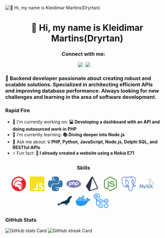 ![👋 Hi, my name is Kleidimar Martins(Dryrtan)](https://i.ibb.co/LrJyF9g/github-header-image.png)

<div id="toc" align="center">
  <ul align="center" style="list-style: none">
    <summary>
      <h1>
        👋 Hi, my name is Kleidimar Martins(Dryrtan)
      </h1>
    </summary>
  </ul>
</div>

**<h3 align="center">Connect with me:</h3>**
<p align="center"><a href="https://github.com/dryrtan" target="_blank"><img src="https://img.shields.io/badge/GitHub-100000?style=for-the-badge&logo=github&logoColor=white" height="28" style="margin-right: 4px" alt=""></a> <a href="https://www.linkedin.com/in/kleidimar-martins-210b5b159" target="_blank"><img src="https://img.shields.io/badge/LinkedIn-0077B5?style=for-the-badge&logo=linkedin&logoColor=white" height="28" style="margin-right: 4px"></a> <a href="https://x.com/dryrtan" target="_blank"><img src="https://img.shields.io/badge/Twitter-000000?style=for-the-badge&logo=X&logoColor=white" height="28" style="margin-right: 4px"></a></p>

**<h3 align="left">🚀 Backend developer passionate about creating robust and scalable solutions.
Specialized in architecting efficient APIs and improving database performance.
Always looking for new challenges and learning in the area of ​​software development.</h3>**

**<h3 align="left">Rapid Fire</h3>**

- 💼 I'm currently working on: **💻 Developing a dashboard with an API and doing outsourced work in PHP**
- 🌱 I'm currently learning: **📚 Diving deeper into Node.js**
- 💬 Ask me about: **💡 PHP, Python, JavaScript, Node.js, Delphi SQL, and RESTful APIs**
- ⚡ Fun fact: **📱 I already created a website using a Nokia E71**

**<h3 align="center">Skills</h3>**

<p align="center">
<img src="./img/delphi-color.svg" height="47" alt="Delphi" style="background-color: white; border-radius: 5px; padding: 2px; margin-right: 4px">
<img src="./img/javascript-color.svg" height="47" alt="JavaScript" style="background-color: white; border-radius: 5px; padding: 2px; margin-right: 4px">
<img src="./img/python-color.svg" height="47" alt="Python" style="background-color: white; border-radius: 5px; padding: 2px; margin-right: 4px">
<img src="./img/php-color.svg" height="47" alt="PHP" style="background-color: white; border-radius: 5px; padding: 2px; margin-right: 4px">
<img src="./img/prisma-color.svg" height="47" alt="Prisma" style="background-color: white; border-radius: 5px; padding: 2px; margin-right: 4px">
<img src="./img/nodedotjs-color.svg" height="47" alt="Node.js" style="background-color: white; border-radius: 5px; padding: 2px; margin-right: 4px">
<img src="./img/postgresql-color.svg" height="47" alt="PostgreSQL" style="background-color: white; border-radius: 5px; padding: 2px; margin-right: 4px">
<img src="./img/mysql-color.svg" height="47" alt="MySQL" style="background-color: white; border-radius: 5px; padding: 2px; margin-right: 4px">
<img src="./img/mariadb-color.svg" height="47" alt="MariaDB" style="background-color: white; border-radius: 5px; padding: 2px; margin-right: 4px">
<img src="./img/docker-color.svg" height="47" alt="Docker" style="background-color: white; border-radius: 5px; padding: 2px; margin-right: 4px">
<img src="./img/githubactions-color.svg" height="47" alt="GitHub Actions" style="background-color: white; border-radius: 5px; padding: 2px; margin-right: 4px">
</p>

**<h3 align="left">GitHub Stats</h3>**

<p align="left">
  <img width="48%" src="https://github-readme-stats.vercel.app/api?username=dryrtan&theme=react&hide_title=false&hide_rank=false&show_icons=false&include_all_commits=false&count_private=true&line_height=23" alt="GitHub stats Card" />
  <img width="48%" src="https://streak-stats.demolab.com/?user=dryrtan&theme=react&hide_border=false&date_format=M+j%5B%2C+Y%5D&mode=daily&hide_total_contributions=false&hide_current_streak=false&hide_longest_streak=false&card_height=200" alt="GitHub streak Card" />
</p>

